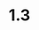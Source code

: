 ---
layout: default
title: 1.3
lang: en
headline: |-
  Ensure and maintain a minimum of two Indigenous members on the Board of Governors and Senate
why: |-
  There is an insufficient number of Indigenous staff members.

  Two complementary but different needs have been identified to increase numbers of Indigenous staff members:
  - Each faculty should commit to hiring an Indigenous coordinator to draft and implement its Indigenization plans, support curriculum enhancements and advise students in terms of their programs. To ensure coordination of efforts related to student success, faculty support and other initiatives campus-wide, this complement of Indigenous coordinators will report to the University’s director of Indigenous affairs.
  - To meet targets of diversity, inclusion and equity, Human Resources must have a plan to ensure that Indigenous applicants are able to access and apply for positions throughout the University.
when: |-
  Medium term
how: |-
  Faculties will need to prioritize the creation of an Indigenous coordinator position; Human Resources must prioritize the hiring of Indigenous staff; an appropriate environment fostering language support should be provided (see below).
cost: |-
  Indigenous coordinators working with the Office of Indigenous Affairs will be able to effectively share resources with a goal towards increasing the overall campus PEFAL allocation as well as applying to external bodies for special event funding. However, each faculty will assume the salary cost for these positions. Additionally, each faculty will have its own budget, which its coordinator will manage. However, everyone should be aware of what is being spent and how it is spent in order to ensure faculties, the Indigenous Resource Centre and the director’s office are not working at cross purposes.

  Budgets for staffing positions already exist within faculties and the hiring of Indigenous peoples at all levels of the University workforce will not affect that process (although positions themselves may require reallocation).

  Indigenous people tend to speak either English or French (not both) and, if they speak a second language, are more likely to speak their own mother tongue. Therefore, it will be necessary for the University to build into its Human Resources recruitment strategy a recognition of this linguistic barrier and identify strategies and means by which Indigenous staff can become bilingual in French and English at the same time that they are supported and encouraged to learn their own language (if they do not know it already). This is in the interests of reconciliation, which includes efforts to preserve Indigenous languages.
who: |-
  President \| VP Resources \| Provost \| Deans \| CAOs \| AVP, HR
---